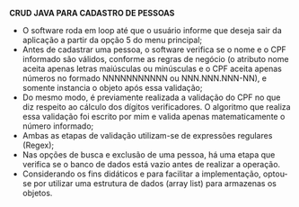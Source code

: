 **CRUD JAVA PARA CADASTRO DE PESSOAS**

- O software roda em loop até que o usuário informe que deseja sair da aplicação a partir da opção 5 do menu principal;
- Antes de cadastrar uma pessoa, o software verifica se o nome e o CPF informado são válidos, conforme as regras de negócio (o atributo nome aceita apenas letras maiúsculas ou minúsculas e o CPF aceita apenas números no formado NNNNNNNNNNN ou NNN.NNN.NNN-NN), e somente instancia o objeto após essa validação;
- Do mesmo modo, é previamente realizada a validação do CPF no que diz respeito ao cálculo dos dígitos verificadores. O algoritmo que realiza essa validação foi escrito por mim e  valida apenas matematicamente o número informado;
- Ambas as etapas de validação utilizam-se de expressões regulares (Regex);
- Nas opções de busca e exclusão de uma pessoa, há uma etapa que verifica se o banco de dados está vazio antes de realizar a operação.
- Considerando os fins didáticos e para facilitar a implementação, optou-se por utilizar uma estrutura de dados (array list) para armazenas os objetos.